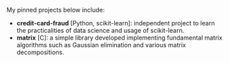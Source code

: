 My pinned projects below include:
- **credit-card-fraud** [Python, scikit-learn]: independent project to learn the practicalities of data science and usage of scikit-learn. 
- **matrix** [C]: a simple library developed implementing fundamental matrix algorithms such as Gaussian elimination and various matrix decompositions.

<!--
**htlambley/htlambley** is a ✨ _special_ ✨ repository because its `README.md` (this file) appears on your GitHub profile.

Here are some ideas to get you started:

- 🔭 I’m currently working on ...
- 🌱 I’m currently learning ...
- 👯 I’m looking to collaborate on ...
- 🤔 I’m looking for help with ...
- 💬 Ask me about ...
- 📫 How to reach me: ...
- 😄 Pronouns: ...
- ⚡ Fun fact: ...
-->
